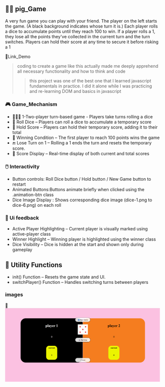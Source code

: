 ## 🧑‍💻 pig_Game
A very fun game you can play with your friend. The player on the left starts the game. (A black background indicates whose turn it is.)
Each player rolls a dice to accumulate points until they reach 100 to win.
If a player rolls a 1, they lose all the points they've collected in the current turn and the turn switches.
Players can hold their score at any time to secure it before risking a 1

🔗Link_Demo

> coding to create a game like this actually made me deeply apprehend all necessary functionality and how to think and code
>> this project was one of the best one that I learned javascript fundamentals in practice.
I did it alone while I was practicing and re-learning DOM and basics in javascript

### 🎮 Game_Mechanism
*  🧑‍🤝‍🧑 1-Two-player turn-based game - Players take turns rolling a dice
*  🎲 Roll Dice – Players can roll a dice to accumulate a temporary score
*  💯 Hold Score – Players can hold their temporary score, adding it to their total
*  🥇 Winning Condition – The first player to reach 100 points wins the game
*  🔚 Lose Turn on 1 – Rolling a 1 ends the turn and resets the temporary score.
*  💯 Score Display – Real-time display of both current and total scores

### 🖱️ Interactivity
* Button controls: Roll Dice button / Hold button / New Game button to restart
* Animated Buttons:Buttons animate briefly when clicked using the .animation-btn class
* Dice Image Display : Shows corresponding dice image (dice-1.png to dice-6.png) on each roll

### 🎨 Ui feedback
* Active Player Highlighting – Current player is visually marked using active-player class
* Winner Highlight – Winning player is highlighted using the winner class
* Dice Visibility – Dice is hidden at the start and shown only during gameplay
 
## 🔄 Utility Functions
* init() Function – Resets the game state and UI.
* switchPlayer() Function – Handles switching turns between players

### images
 📸 ![Pig Game Screenshot](./images/project/pig-game.png "Pig Game UI")







